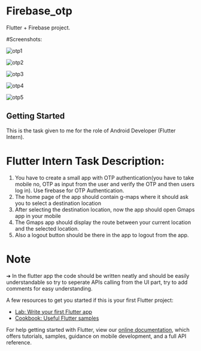 # Firebase_otp

 Flutter + Firebase project.

#Screenshots:

![otp1](https://user-images.githubusercontent.com/56547072/114668150-04339080-9d1e-11eb-9098-4684eadd362d.png)

![otp2](https://user-images.githubusercontent.com/56547072/114668169-0ac20800-9d1e-11eb-8625-b802a7dcea27.png)

![otp3](https://user-images.githubusercontent.com/56547072/114668177-0d246200-9d1e-11eb-80f0-cf82818aead4.png)

![otp4](https://user-images.githubusercontent.com/56547072/114668184-0e558f00-9d1e-11eb-9164-1ec5d1b90fb8.png)

![otp5](https://user-images.githubusercontent.com/56547072/114668191-101f5280-9d1e-11eb-9a80-0d7e5f1efc1f.png)

## Getting Started

This is the task given to me for the role of Android Developer (Flutter Intern).

# Flutter Intern Task Description:
1. You have to create a small app with OTP authentication(you have to take mobile no, OTP as input from the
user and verify the OTP and then users log in). Use firebase for OTP Authentication.
2. The home page of the app should contain g-maps where it should ask you to select a destination location
3. After selecting the destination location, now the app should open Gmaps app in your mobile
4. The Gmaps app should display the route between your current location and the selected location.
5. Also a logout button should be there in the app to logout from the app.

# Note
➔ In the flutter app the code should be written neatly and should be easily understandable so try to seperate APIs
calling from the UI part, try to add comments for easy understanding.

A few resources to get you started if this is your first Flutter project:

- [Lab: Write your first Flutter app](https://flutter.dev/docs/get-started/codelab)
- [Cookbook: Useful Flutter samples](https://flutter.dev/docs/cookbook)

For help getting started with Flutter, view our
[online documentation](https://flutter.dev/docs), which offers tutorials,
samples, guidance on mobile development, and a full API reference.
